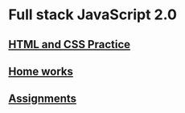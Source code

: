 # Full stack JavaScript 2.0

## [HTML and CSS Practice](./HTML%20and%20CSS%20practice/readme.md)

## [Home works](./Home%20works/readme.md)

## [Assignments](./Assignments/readme.md)
